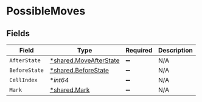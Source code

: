 # PossibleMoves


## Fields

| Field                                                           | Type                                                            | Required                                                        | Description                                                     |
| --------------------------------------------------------------- | --------------------------------------------------------------- | --------------------------------------------------------------- | --------------------------------------------------------------- |
| `AfterState`                                                    | [*shared.MoveAfterState](../../models/shared/moveafterstate.md) | :heavy_minus_sign:                                              | N/A                                                             |
| `BeforeState`                                                   | [*shared.BeforeState](../../models/shared/beforestate.md)       | :heavy_minus_sign:                                              | N/A                                                             |
| `CellIndex`                                                     | **int64*                                                        | :heavy_minus_sign:                                              | N/A                                                             |
| `Mark`                                                          | [*shared.Mark](../../models/shared/mark.md)                     | :heavy_minus_sign:                                              | N/A                                                             |